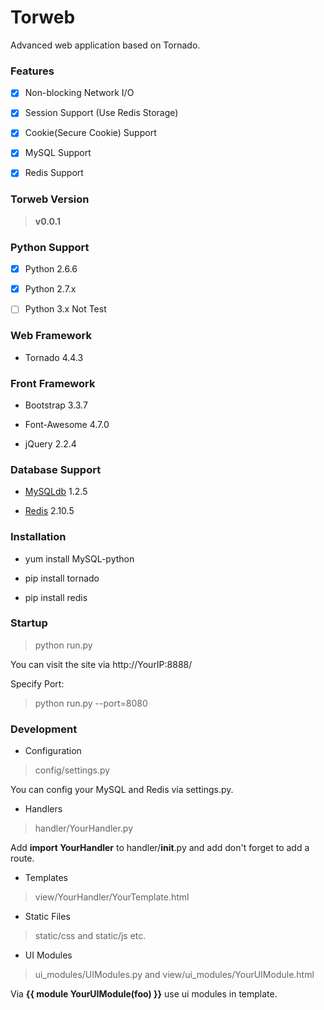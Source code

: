 # Torweb

Advanced web application based on Tornado.


### Features

- [x] Non-blocking Network I/O

- [x] Session Support (Use Redis Storage)

- [x] Cookie(Secure Cookie) Support

- [x] MySQL Support

- [x] Redis Support


### Torweb Version

> **v0.0.1**


### Python Support

- [x] Python 2.6.6

- [x] Python 2.7.x

- [ ] Python 3.x Not Test


### Web Framework

* Tornado 4.4.3


### Front Framework

* Bootstrap 3.3.7

* Font-Awesome 4.7.0

* jQuery 2.2.4


### Database Support

* [MySQLdb](https://pypi.python.org/pypi/MySQL-python) 1.2.5

* [Redis](https://pypi.python.org/pypi/redis) 2.10.5


### Installation

* yum install MySQL-python

* pip install tornado

* pip install redis


### Startup

> python run.py

You can visit the site via http://YourIP:8888/

Specify Port:

> python run.py --port=8080


### Development

* Configuration

> config/settings.py

You can config your MySQL and Redis via settings.py.

* Handlers

> handler/YourHandler.py

Add **import YourHandler** to handler/__init__.py and add don't forget to add a route.

* Templates

> view/YourHandler/YourTemplate.html

* Static Files

> static/css and static/js etc.

* UI Modules

> ui_modules/UIModules.py and view/ui_modules/YourUIModule.html

Via **{{ module YourUIModule(foo) }}** use ui modules in template.
